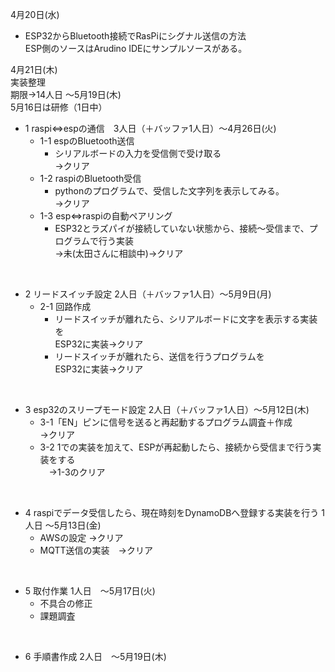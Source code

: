 4月20日(水)  
- ESP32からBluetooth接続でRasPiにシグナル送信の方法  
  ESP側のソースはArudino IDEにサンプルソースがある。
  
4月21日(木)  
 実装整理  
 期限→14人日 ～5月19日(木)  
 5月16日は研修（1日中）

 - 1 raspi⇔espの通信　3人日（＋バッファ1人日）～4月26日(火)  
   - 1-1 espのBluetooth送信  
     - シリアルボードの入力を受信側で受け取る  
       →クリア  
   - 1-2 raspiのBluetooth受信  
     - pythonのプログラムで、受信した文字列を表示してみる。  
       →クリア  
   - 1-3 esp⇔raspiの自動ペアリング  
     - ESP32とラズパイが接続していない状態から、接続～受信まで、プログラムで行う実装  
       →未(太田さんに相談中)→クリア  
<br> 

 - 2 リードスイッチ設定  2人日（＋バッファ1人日）～5月9日(月)  
   - 2-1 回路作成  
     - リードスイッチが離れたら、シリアルボードに文字を表示する実装を  
       ESP32に実装→クリア  
     - リードスイッチが離れたら、送信を行うプログラムを  
       ESP32に実装→クリア    
<br>

 - 3 esp32のスリープモード設定  2人日（＋バッファ1人日）～5月12日(木)  
   - 3-1「EN」ピンに信号を送ると再起動するプログラム調査＋作成  
     →クリア  
   - 3-2 1での実装を加えて、ESPが再起動したら、接続から受信まで行う実装をする    
   　→1-3のクリア
<br>

 - 4 raspiでデータ受信したら、現在時刻をDynamoDBへ登録する実装を行う 1人日 ～5月13日(金)  
   - AWSの設定  →クリア  
   - MQTT送信の実装　→クリア  
<br>

 - 5 取付作業  1人日　～5月17日(火)  
   - 不具合の修正  
   - 課題調査  
<br>

 - 6 手順書作成  2人日　～5月19日(木)  
